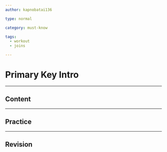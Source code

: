 ```yaml
---
author: kapnobatai136

type: normal

category: must-know

tags:
  - workout
  - joins

---
```


# Primary Key Intro

---

## Content



---

## Practice



---

## Revision

